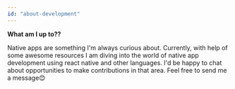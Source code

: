 ```yaml
---
id: "about-development"
---
```

**What am I up to??**

Native apps are something I'm always curious about. Currently, with help of some awesome resources I am diving into the world of native app development using react native and other languages. I'd be happy to chat about opportunities to make contributions in that area. Feel free to send me a message😊
